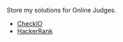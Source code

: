 Store my solutions for Online Judges.  
  
+ [CheckIO](https://www.checkio.org/)  
+ [HackerRank](https://www.hackerrank.com)  
